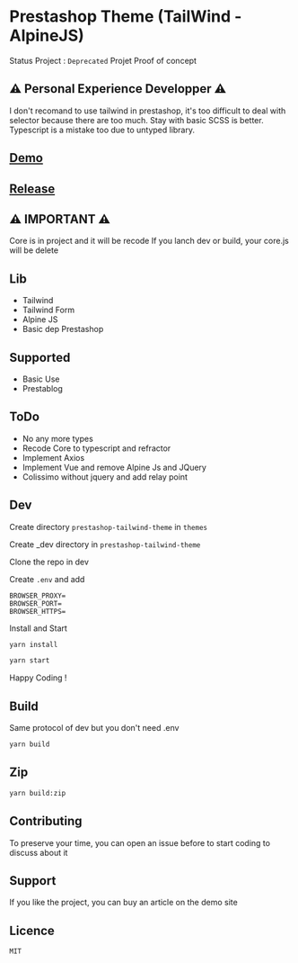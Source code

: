 # Prestashop Theme (TailWind - AlpineJS)

Status Project : ```Deprecated```
Projet Proof of concept

## ⚠️ Personal Experience Developper ⚠️
I don't recomand to use tailwind in prestashop, it's too difficult to deal with selector because there are too much.
Stay with basic SCSS is better.
Typescript is a mistake too due to untyped library.


## [Demo](https://gautheyminiatures.fr)
## [Release](https://github.com/GautheyValentin/prestashop-tailwind-theme/releases)

## ⚠️ IMPORTANT ⚠️
Core is in project and it will be recode
If you lanch dev or build, your core.js will be delete

## Lib
- Tailwind
- Tailwind Form
- Alpine JS
- Basic dep Prestashop

## Supported
- Basic Use
- Prestablog
  
## ToDo
- No any more types
- Recode Core to typescript and refractor
- Implement Axios
- Implement Vue and remove Alpine Js and JQuery
- Colissimo without jquery and add relay point

## Dev
Create directory ```prestashop-tailwind-theme``` in ```themes```

Create _dev directory in ```prestashop-tailwind-theme```

Clone the repo in dev

Create ```.env``` and add 
```
BROWSER_PROXY=
BROWSER_PORT=
BROWSER_HTTPS=
```

Install and Start 
```sh 
yarn install
```

```sh 
yarn start
```

Happy Coding !

## Build

Same protocol of dev but you don't need .env

```sh 
yarn build
```

## Zip

```sh 
yarn build:zip
```

## Contributing
To preserve your time, you can open an issue before to start coding to discuss about it

## Support
If you like the project, you can buy an article on the demo site

## Licence
```MIT```